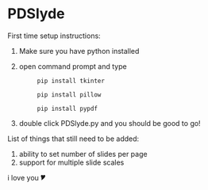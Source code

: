 # PDSlyde

First time setup instructions:
1) Make sure you have python installed
2) open command prompt and type
   ```
        pip install tkinter
   ```
   ```
        pip install pillow
   ```
   ```
        pip install pypdf
   ```
   
3) double click PDSlyde.py and you should be good to go!

List of things that still need to be added:
1) ability to set number of slides per page
2) support for multiple slide scales

i love you 🎔
